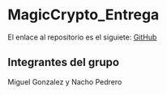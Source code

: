 # MagicCrypto_Entrega

El enlace al repositorio es el siguiete: [GitHub](https://github.com/MiguelGG03/MagicCrypto_Entrega.git)

## Integrantes del grupo

Miguel Gonzalez y Nacho Pedrero
